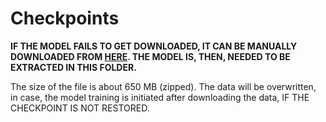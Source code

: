 # Checkpoints
  **IF THE MODEL FAILS TO GET DOWNLOADED, IT CAN BE MANUALLY DOWNLOADED FROM [HERE](https://drive.google.com/uc?export=download&id=10rDY7HvgYR6y5GGYi6eWMUl1O4PYxgzk&confirm=t).
  THE MODEL IS, THEN, NEEDED TO BE EXTRACTED IN THIS FOLDER.**

  The size of the file is about 650 MB (zipped). The data will be overwritten, in case, the model training is initiated after downloading
  the data, IF THE CHECKPOINT IS NOT RESTORED.
